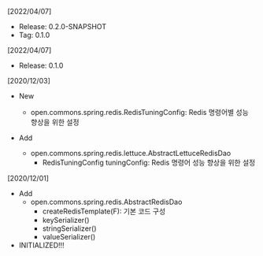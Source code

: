 [2022/04/07]
- Release: 0.2.0-SNAPSHOT
- Tag: 0.1.0

[2022/04/07]
- Release: 0.1.0

[2020/12/03]
- New
  + open.commons.spring.redis.RedisTuningConfig: Redis 명령어별 성능 향상을 위한 설정
  
- Add
  + open.commons.spring.redis.lettuce.AbstractLettuceRedisDao
    - RedisTuningConfig tuningConfig: Redis 명령어 성능 향상을 위한 설정 


[2020/12/01]
- Add
  + open.commons.spring.redis.AbstractRedisDao
    - createRedisTemplate(F): 기본 코드 구성
    - keySerializer()
    - stringSerializer()
    - valueSerializer()
- INITIALIZED!!!
